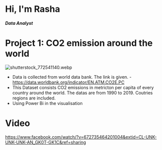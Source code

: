 # Hi, I'm Rasha 
##### Data Analyst

# Project 1: CO2 emission around the world 
![shutterstock_772541140.webp](https://geographical.co.uk/wp-content/uploads/carbon-dioxide-emissions-title.jpg)
* Data is collected from world data bank. The link is given. 
-https://data.worldbank.org/indicator/EN.ATM.CO2E.PC
* This Dataset consists CO2 emissions in metricton per capita of every country around the world. The datas are from 1990 to 2019. Coutries regions are included.
* Using Power Bi in the visualisation
# Video
https://www.facebook.com/watch/?v=672735464201004&extid=CL-UNK-UNK-UNK-AN_GK0T-GK1C&ref=sharing

